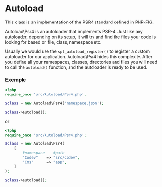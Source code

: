# Autoload

This class is an implementation of the [PSR4](https://www.php-fig.org/psr/psr-4/) standard defined in [PHP-FIG](https://www.php-fig.org/).

Autoload\Psr4 is an autoloader that implements PSR-4. Just like any autoloader, depending on its setup, it will try and find the files your code is looking for based on file, class, namespace etc. 

Usually we would use the ```spl_autoload_register()``` to register a custom autoloader for our application. Autoload\Psr4 hides this complexity. After you define all your namespaces, classes, directories and files you will need to call the ```autoload()``` function, and the autoloader is ready to be used.


### Exemple
```php
<?php
require_once 'src/Autoload/Psr4.php';

$class = new Autoload\Psr4('namespace.json');

$class->autoload();
```

or

```php
<?php
require_once 'src/Autoload/Psr4.php';

$class = new Autoload\Psr4(
    [
        #namespace    #path
        "Codev"    => "src/codev",
        "Cms"      => "app",
    ]
);

$class->autoload();
```
